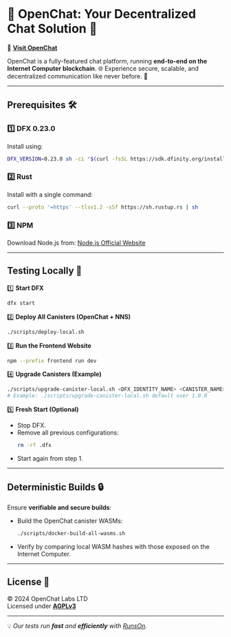 # 🌟 **OpenChat: Your Decentralized Chat Solution** 🌟  

🔗 **[Visit OpenChat](https://oc.app)**  

OpenChat is a fully-featured chat platform, running **end-to-end on the Internet Computer blockchain**. 🌐 Experience secure, scalable, and decentralized communication like never before. 🚀  

---

## **Prerequisites 🛠️**  

### 1️⃣ **DFX 0.23.0**  
Install using:  
```bash  
DFX_VERSION=0.23.0 sh -ci "$(curl -fsSL https://sdk.dfinity.org/install.sh)"  
```  

### 2️⃣ **Rust**  
Install with a single command:  
```bash  
curl --proto '=https' --tlsv1.2 -sSf https://sh.rustup.rs | sh  
```  

### 3️⃣ **NPM**  
Download Node.js from: [Node.js Official Website](https://nodejs.org/en/download)  

---

## **Testing Locally 🚀**  

1️⃣ **Start DFX**  
```bash  
dfx start  
```  

2️⃣ **Deploy All Canisters (OpenChat + NNS)**  
```bash  
./scripts/deploy-local.sh  
```  

3️⃣ **Run the Frontend Website**  
```bash  
npm --prefix frontend run dev  
```  

4️⃣ **Upgrade Canisters (Example)**  
```bash  
./scripts/upgrade-canister-local.sh <DFX_IDENTITY_NAME> <CANISTER_NAME> <VERSION>  
# Example: ./scripts/upgrade-canister-local.sh default user 1.0.0  
```  

5️⃣ **Fresh Start (Optional)**  
- Stop DFX.  
- Remove all previous configurations:  
  ```bash  
  rm -rf .dfx  
  ```  
- Start again from step 1.  

---

## **Deterministic Builds 🔒**  

Ensure **verifiable and secure builds**:  
- Build the OpenChat canister WASMs:  
  ```bash  
  ./scripts/docker-build-all-wasms.sh  
  ```  
- Verify by comparing local WASM hashes with those exposed on the Internet Computer.  

---

## **License 📜**  

© 2024 OpenChat Labs LTD  
Licensed under **[AGPLv3](https://www.gnu.org/licenses/agpl-3.0.html)**  

---

💡 *Our tests run **fast** and **efficiently** with [RunsOn](https://runs-on.com).*  

